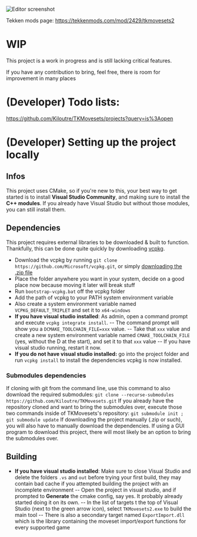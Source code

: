 ![Editor screenshot](https://dist.tekkenmods.com/dist-cache/1920/340/mods/2429/thumbnails/4abb6005b885731d-1282x721.jpg)

Tekken mods page:
https://tekkenmods.com/mod/2429/tkmovesets2


# WIP

This project is a work in progress and is still lacking critical features.

If you have any contribution to bring, feel free, there is room for improvement in many places

# (Developer) Todo lists:

https://github.com/Kiloutre/TKMovesets/projects?query=is%3Aopen

# (Developer) Setting up the project locally

## Infos
This project uses CMake, so if you're new to this, your best way to get started is to install **Visual Studio Community**, and making sure to install the **C++ modules**. If you already have Visual Studio but without those modules, you can still install them.

## Dependencies
This project requires external libraries to be downloaded & built to function. Thankfully, this can be done quite quickly by downloading [vcpkg](https://vcpkg.io/en/getting-started.html).
- Download the vcpkg by running `git clone https://github.com/Microsoft/vcpkg.git`, or simply [downloading the .zip file](https://github.com/microsoft/vcpkg/archive/refs/heads/master.zip)
- Place the folder anywhere you want in your system, decide on a good place now because moving it later will break stuff
- Run `bootstrap-vcpkg.bat` off the vcpkg folder
- Add the path of vcpkg to your PATH system environment variable
- Also create a system environment variable named `VCPKG_DEFAULT_TRIPLET` and set it to `x64-windows`
- **If you have visual studio installed**: As admin, open a command prompt and execute `vcpkg integrate install`.
-- The command prompt will show you a `DCMAKE_TOOLCHAIN_FILE=xxx` value.
-- Take that `xxx` value and create a new system environment variable named `CMAKE_TOOLCHAIN_FILE` (yes, without the D at the start), and set it to that `xxx` value
-- If you have visual studio running, restart it now.
- **If you do not have visual studio installed:** go into the project folder and run `vcpkg install` to install the dependencies
vcpkg is now installed.

### Submodules dependencies

If cloning with git from the command line, use this command to also download the required submodules:
`git clone --recurse-submodules https://github.com/Kiloutre/TKMovesets.git`
If you already have the repository cloned and want to bring the submodules over, execute those two commands inside of TKMovesets's repository:
`git submodule init ; git submodule update`
If downloading the project manually (.zip or such), you will also have to manually download the dependencies.
If using a GUI program to download this project, there will most likely be an option to bring the submodules over.


## Building
- **If you have visual studio installed**: Make sure to close Visual Studio and delete the folders `.vs` and `out` before trying your first build, they may contain bad cache if you attempted building the project with an incomplete environment
-- Open the project in visual studio, and if prompted to **Generate** the cmake config, say yes. It probably already started doing it on its own.
-- In the list of targets t the top of Visual Studio (next to the green arrow icon), select `TKMovesets2.exe` to build the main tool
-- There is also a secondary target named `ExportImport.dll` which is the library containing the moveset import/export functions for every supported game
